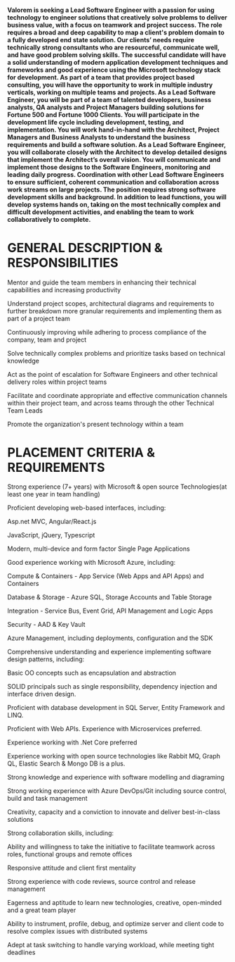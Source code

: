 #### Valorem is seeking a Lead Software Engineer with a passion for using technology to engineer solutions that creatively solve problems to deliver business value, with a focus on teamwork and project success. The role requires a broad and deep capability to map a client's problem domain to a fully developed end state solution. Our clients’ needs require technically strong consultants who are resourceful, communicate well, and have good problem solving skills. The successful candidate will have a solid understanding of modern application development techniques and frameworks and good experience using the Microsoft technology stack for development. As part of a team that provides project based consulting, you will have the opportunity to work in multiple industry verticals, working on multiple teams and projects. As a Lead Software Engineer, you will be part of a team of talented developers, business analysts, QA analysts and Project Managers building solutions for Fortune 500 and Fortune 1000 Clients. You will participate in the development life cycle including development, testing, and implementation. You will work hand-in-hand with the Architect, Project Managers and Business Analysts to understand the business requirements and build a software solution. As a Lead Software Engineer, you will collaborate closely with the Architect to develop detailed designs that implement the Architect’s overall vision. You will communicate and implement those designs to the Software Engineers, monitoring and leading daily progress. Coordination with other Lead Software Engineers to ensure sufficient, coherent communication and collaboration across work streams on large projects. The position requires strong software development skills and background. In addition to lead functions, you will develop systems hands on, taking on the most technically complex and difficult development activities, and enabling the team to work collaboratively to complete. 

# GENERAL DESCRIPTION & RESPONSIBILITIES

Mentor and guide the team members in enhancing their technical capabilities and increasing productivity 

Understand project scopes, architectural diagrams and requirements to further breakdown more granular requirements and implementing them as part of a project team 

Continuously improving while adhering to process compliance of the company, team and project 

Solve technically complex problems and prioritize tasks based on technical knowledge 

Act as the point of escalation for Software Engineers and other technical delivery roles within project teams 

Facilitate and coordinate appropriate and effective communication channels within their project team, and across teams through the other Technical Team Leads 

Promote the organization's present technology within a team 

# PLACEMENT CRITERIA & REQUIREMENTS

Strong experience (7+ years) with Microsoft & open source Technologies(at least one year in team handling)

Proficient developing web-based interfaces, including:

Asp.net MVC, Angular/React.js

JavaScript, jQuery, Typescript

Modern, multi-device and form factor Single Page Applications


Good experience working with Microsoft Azure, including:

Compute & Containers - App Service (Web Apps and API Apps) and Containers

Database & Storage - Azure SQL, Storage Accounts and Table Storage

Integration - Service Bus, Event Grid, API Management and Logic Apps

Security - AAD & Key Vault

Azure Management, including deployments, configuration and the SDK


Comprehensive understanding and experience implementing software design patterns, including:

Basic OO concepts such as encapsulation and abstraction

SOLID principals such as single responsibility, dependency injection and interface driven design.

Proficient with database development in SQL Server, Entity Framework and LINQ.

Proficient with Web APIs. Experience with Microservices preferred.

Experience working with .Net Core preferred


Experience working with open source technologies like Rabbit MQ, Graph QL, Elastic Search & Mongo DB is a plus.

Strong knowledge and experience with software modelling and diagraming

Strong working experience with Azure DevOps/Git including source control, build and task management

Creativity, capacity and a conviction to innovate and deliver best-in-class solutions

Strong collaboration skills, including:

Ability and willingness to take the initiative to facilitate teamwork across roles, functional groups and remote offices

Responsive attitude and client first mentality

Strong experience with code reviews, source control and release management

Eagerness and aptitude to learn new technologies, creative, open-minded and a great team player

Ability to instrument, profile, debug, and optimize server and client code to resolve complex issues with distributed systems

Adept at task switching to handle varying workload, while meeting tight deadlines